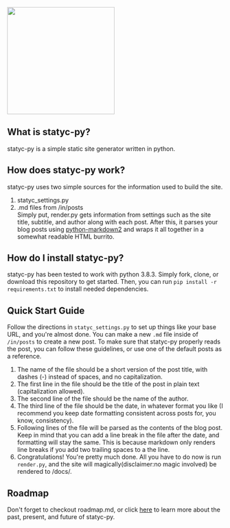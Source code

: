 <img src="https://i.ibb.co/5WjRjr1/logo.png" width="250">

## What is statyc-py?
statyc-py is a simple static site generator written in python.

## How does statyc-py work?
statyc-py uses two simple sources for the information used to build the site.
1. statyc_settings.py
2. .md files from /in/posts  
Simply put, render.py gets information from settings such as the site title, subtitle, and author along with each post. After this, it parses your blog posts using [python-markdown2](https://github.com/trentm/python-markdown2) and wraps it all together in a somewhat readable HTML burrito.

## How do I install statyc-py?
statyc-py has been tested to work with python 3.8.3. Simply fork, clone, or download this repository to get started. Then, you can run `pip install -r requirements.txt` to install needed dependencies. 

## Quick Start Guide
Follow the directions in `statyc_settings.py` to set up things like your base URL, and you're almost done. You can make a new `.md` file inside of `/in/posts` to create a new post. To make sure that statyc-py properly reads the post, you can follow these guidelines, or use one of the default posts as a reference.
1. The name of the file should be a short version of the post title, with dashes (-) instead of spaces, and no capitalization.
2. The first line in the file should be the title of the post in plain text (capitalization allowed).
3. The second line of the file should be the name of the author.
4. The third line of the file should be the date, in whatever format you like (I recommend you keep date formatting consistent across posts for, you know, consistency).
5. Following lines of the file will be parsed as the contents of the blog post. Keep in mind that you can add a line break in the file after the date, and formatting will stay the same. This is because markdown only renders line breaks if you add two trailing spaces to a the line.
6. Congratulations! You're pretty much done. All you have to do now is run `render.py`, and the site will magically(disclaimer:no magic involved) be rendered to /docs/.

## Roadmap
Don't forget to checkout roadmap.md, or click [here](https://github.com/teknowafel/statyc-py/blob/master/roadmap.md) to learn more about the past, present, and future of statyc-py.
